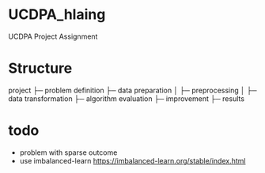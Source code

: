 # UCDPA_hlaing
UCDPA Project Assignment



# Structure
project
├─ problem definition
├─ data preparation
│  ├─ preprocessing
│  ├─ data transformation
├─ algorithm evaluation
├─ improvement
├─ results


# todo
- problem with sparse outcome
- use imbalanced-learn https://imbalanced-learn.org/stable/index.html


